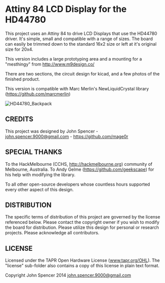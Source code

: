 Attiny 84 LCD Display for the HD44780
=============

This project uses an Attiny 84 to drive LCD Displays that use the HD44780 driver.  It's simple, small and compatible with a range of sizes.  The board can easily be trimmed down to the standard 16x2 size or left at it's original size for 20x4.

This version includes a large prototyping area and a mounting for a "mesthingy" from http://www.m9design.co/

There are two sections, the circuit design for kicad, and a few photos of the finished product.

This version is compatible with Marc Merlin's NewLiquidCrystal library (https://github.com/marcmerlin)


![HD44780_Backpack](https://raw2.github.com/mage0r/HD44780_Backpack/master/Photos/meshthing_addon.png)


CREDITS
------------
This project was designed by John Spencer - john.spencer.9000@gmail.com - https://github.com/mage0r

SPECIAL THANKS
------------

To the HackMelbourne (CCHS, http://hackmelbourne.org) community of Melbourne, Australia.
To Andy Gelme (https://github.com/geekscape) for his help with modifying the library.

To all other open-source developers whose countless hours supported every other aspect of this design.

DISTRIBUTION
------------
The specific terms of distribution of this project are governed by the
license referenced below. Please contact the copyright owner if you wish to modify the board for distribution. Please utilize this design for personal or research projects. Please acknowledge all contributors.

LICENSE
-------
Licensed under the TAPR Open Hardware License (www.tapr.org/OHL).
The "license" sub-folder also contains a copy of this license in plain text format.

Copyright John Spencer 2014
john.spencer.9000@gmail.com
